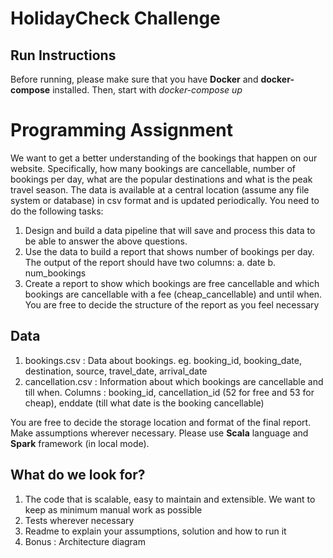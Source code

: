 # HolidayCheck Challenge

## Run Instructions
Before running, please make sure that you have **Docker** and **docker-compose** installed.
Then, start with *docker-compose up*




# Programming Assignment

We want to get a better understanding of the bookings that happen on our website. Specifically, how many bookings are cancellable, number of bookings per day, what are the popular destinations and what is the peak travel season.
The data is available at a central location (assume any file system or database) in csv format and is updated periodically. You need to do the following tasks:

1. Design and build a data pipeline that will save and process this data to be able to answer the above questions. 
2. Use the data to build a report that shows number of bookings per day. 
	The output of the report should have two columns:
		a. date
		b. num_bookings
3. Create a report to show which bookings are free cancellable and which bookings are cancellable with a fee (cheap_cancellable) and until when. You are free to decide the structure of the report as you feel necessary

## Data

1. bookings.csv : Data about bookings. eg. booking_id, booking_date, destination, source, travel_date, arrival_date
2. cancellation.csv : Information about which bookings are cancellable and till when. Columns : booking_id, cancellation_id (52 for free and 53 for cheap), enddate (till what date is the booking cancellable)

You are free to decide the storage location and format of the final report. Make assumptions wherever necessary. Please use **Scala** language and **Spark** framework (in local mode).

## What do we look for?

1. The code that is scalable, easy to maintain and extensible. We want to keep as minimum manual work as possible
2. Tests wherever necessary
3. Readme to explain your assumptions, solution and how to run it
4. Bonus : Architecture diagram	
